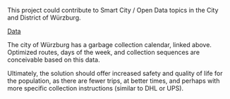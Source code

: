 This project could contribute to Smart City / Open Data topics in the City and District of Würzburg.

[Data](https://opendata.wuerzburg.de/explore/dataset/abfallkalender-wuerzburg/export/?sort=-start&refine.start=2025&dataChart=eyJxdWVyaWVzIjpbeyJjb25maWciOnsiZGF0YXNldCI6ImFiZmFsbGthbGVuZGVyLXd1ZXJ6YnVyZyIsIm9wdGlvbnMiOnsic29ydCI6Ii1zdGFydCIsInJlZmluZS5zdGFydCI6IjIwMjUifX0sImNoYXJ0cyI6W3siYWxpZ25Nb250aCI6dHJ1ZSwidHlwZSI6ImxpbmUiLCJmdW5jIjoiQ09VTlQiLCJzY2llbnRpZmljRGlzcGxheSI6dHJ1ZSwiY29sb3IiOiIjNjZjMmE1In1dLCJ4QXhpcyI6InN0YXJ0IiwibWF4cG9pbnRzIjoiIiwidGltZXNjYWxlIjoieWVhciIsInNvcnQiOiIifV0sImRpc3BsYXlMZWdlbmQiOnRydWUsImFsaWduTW9udGgiOnRydWV9)

The city of Würzburg has a garbage collection calendar, linked above. Optimized routes, days of the week, and collection sequences are conceivable based on this data. 

Ultimately, the solution should offer increased safety and quality of life for the population, as there are fewer trips, at better times, and perhaps with more specific collection instructions (similar to DHL or UPS). 
